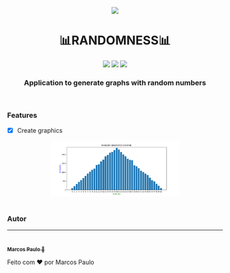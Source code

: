 <div align="center">
    <img src="assets/favicon.ico" width="90px"/>
    <h1>📊RANDOMNESS📊</h1>
    <div>
        <img src="https://img.shields.io/static/v1?label=License&message=MIT&color=blue&style=flat&logo=instapaper"/>
        <img src="https://img.shields.io/static/v1?label=Python&message=v3.9.6&color=blue&style=flat&logo=python"/>
        <img src="https://img.shields.io/static/v1?label=Build&message=cx_Freeze&color=blue&style=flat&logo=Textpattern"/>
    </div>
</div>

<h3 align="center">Application to generate graphs with random numbers</h3>
<br/>

### Features
- [x] Create graphics

<div align="center">
    <img src="assets/WithSum.png" width="300px"/>
</div>
</br>

### Autor
---

<a href="https://github.com/mr-soulfox">
 <img style="border-radius: 50%;" src="https://avatars.githubusercontent.com/u/76484463?v=4" width="100px;" alt=""/>
 <br />
 <sub><b>Marcos Paulo 🦊</b></sub></a>


Feito com ❤️ por Marcos Paulo
